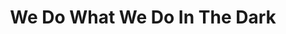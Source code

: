---
draft: false
slug: we-do-what-we-do-in-the-dark-977e5bda
title: We Do What We Do In The Dark
type: books
params:
  authors:
  - Michelle  Hart
  bookTitle: We Do What We Do In The Dark
  book_description: A novel about a young woman's life-altering affair with a much
    older, married woman.Mallory is a freshman in college, reeling from her mother's
    recent death, when she encounters the woman. She sees her for the first time at
    the university's gym, immediately entranced. Soon, they meet, drawn by an electric
    tension and shared past wounds; before long, they begin sleeping together in secret.
    Self-possessed, successful, brilliant, and aloof--the woman is everything Mallory
    wants...and wants to be. Desiring not only the woman but also the idea of who
    she is when they're together, Mallory retreats from the rest of the world, solidifying
    a sense of aloneness that has both haunted and soothed her since childhood and
    will continue to do so for years even after the affair ends. As an adult, Mallory
    must decide whether to stay safely in isolation or step fully into the world,
    to confront what the woman meant to her and how their relationship shaped her,
    for better or worse.Mallory's life is transformed by loss and by love and by discovering
    who she is while enduring both. In this enthralling debut novel, the complexities
    of influence, obsession, and admiration reveal how desire and its consequences
    can alter the trajectory of someone's life.
  cover: https://images-na.ssl-images-amazon.com/images/S/compressed.photo.goodreads.com/books/1628534108i/58735038.jpg
  isbn: '9780593329672'
  languages:
  - Английский
  goodreads_link: https://www.goodreads.com/book/show/58735038-we-do-what-we-do-in-the-dark
  page_count: '224'
  publication_year: '2022'
  russian_audioversion: 'no'
  russian_translation_status: unknown
  short_book_description: A novel about a young woman's life-altering affair with
    a much older, married woman.Mallory is a freshman in college, reeling from her
    mother's recent death, when she encounters the woman. She...
  tags:
  - Adultery
  - LGBTQ+
  - Romans nouvelles
  - Teacher-student relationships
  - Women college students
  - Women college teachers
  - contemporary
  - fiction
  - lesbian
  - literary fiction
  - queer
  - romance
  - Étudiantes
---